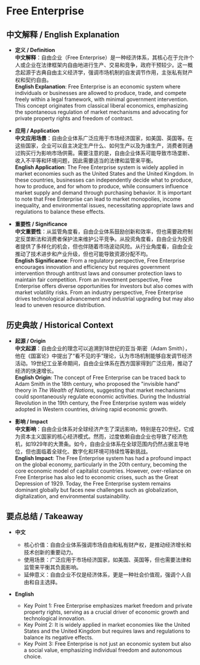 # Free Enterprise

## 中文解释 / English Explanation

* **定义 / Definition**  
  **中文解释**：自由企业（Free Enterprise）是一种经济体系，其核心在于允许个人或企业在法律框架内自由地进行生产、交易和竞争，政府干预较少。这一概念起源于古典自由主义经济学，强调市场机制的自发调节作用，主张私有财产权和契约自由。  
  **English Explanation**: Free Enterprise is an economic system where individuals or businesses are allowed to produce, trade, and compete freely within a legal framework, with minimal government intervention. This concept originates from classical liberal economics, emphasizing the spontaneous regulation of market mechanisms and advocating for private property rights and freedom of contract.

* **应用 / Application**  
  **中文应用场景**：自由企业体系广泛应用于市场经济国家，如美国、英国等。在这些国家，企业可以自主决定生产什么、如何生产以及为谁生产，消费者则通过购买行为影响市场供需。需要注意的是，自由企业体系可能导致市场垄断、收入不平等和环境问题，因此需要适当的法律和监管来平衡。  
  **English Application**: The Free Enterprise system is widely applied in market economies such as the United States and the United Kingdom. In these countries, businesses can independently decide what to produce, how to produce, and for whom to produce, while consumers influence market supply and demand through purchasing behavior. It is important to note that Free Enterprise can lead to market monopolies, income inequality, and environmental issues, necessitating appropriate laws and regulations to balance these effects.

* **重要性 / Significance**  
  **中文重要性**：从监管角度看，自由企业体系鼓励创新和效率，但也需要政府制定反垄断法和消费者保护法来维护公平竞争。从投资角度看，自由企业为投资者提供了多样化的机会，但也伴随着市场波动风险。从行业角度看，自由企业推动了技术进步和产业升级，但也可能导致资源分配不均。  
  **English Significance**: From a regulatory perspective, Free Enterprise encourages innovation and efficiency but requires government intervention through antitrust laws and consumer protection laws to maintain fair competition. From an investment perspective, Free Enterprise offers diverse opportunities for investors but also comes with market volatility risks. From an industry perspective, Free Enterprise drives technological advancement and industrial upgrading but may also lead to uneven resource distribution.

## 历史典故 / Historical Context

* **起源 / Origin**  
  **中文起源**：自由企业的理念可以追溯到18世纪的亚当·斯密（Adam Smith），他在《国富论》中提出了“看不见的手”理论，认为市场机制能够自发调节经济活动。19世纪工业革命期间，自由企业体系在西方国家得到广泛应用，推动了经济的快速增长。  
  **English Origin**: The concept of Free Enterprise can be traced back to Adam Smith in the 18th century, who proposed the "invisible hand" theory in *The Wealth of Nations*, suggesting that market mechanisms could spontaneously regulate economic activities. During the Industrial Revolution in the 19th century, the Free Enterprise system was widely adopted in Western countries, driving rapid economic growth.

* **影响 / Impact**  
  **中文影响**：自由企业体系对全球经济产生了深远影响，特别是在20世纪，它成为资本主义国家的核心经济模式。然而，过度依赖自由企业也导致了经济危机，如1929年的大萧条。如今，自由企业体系在全球范围内仍然占据主导地位，但也面临着全球化、数字化和环境可持续性等新挑战。  
  **English Impact**: The Free Enterprise system has had a profound impact on the global economy, particularly in the 20th century, becoming the core economic model of capitalist countries. However, over-reliance on Free Enterprise has also led to economic crises, such as the Great Depression of 1929. Today, the Free Enterprise system remains dominant globally but faces new challenges such as globalization, digitalization, and environmental sustainability.

## 要点总结 / Takeaway

* **中文**  
  - 核心价值：自由企业体系强调市场自由和私有财产权，是推动经济增长和技术创新的重要动力。  
  - 使用场景：广泛应用于市场经济国家，如美国、英国等，但也需要法律和监管来平衡其负面影响。  
  - 延伸意义：自由企业不仅是经济体系，更是一种社会价值观，强调个人自由和自主选择。

* **English**  
  - Key Point 1: Free Enterprise emphasizes market freedom and private property rights, serving as a crucial driver of economic growth and technological innovation.  
  - Key Point 2: It is widely applied in market economies like the United States and the United Kingdom but requires laws and regulations to balance its negative effects.  
  - Key Point 3: Free Enterprise is not just an economic system but also a social value, emphasizing individual freedom and autonomous choice.
